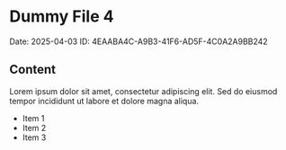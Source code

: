 # Dummy File 4

Date: 2025-04-03
ID: 4EAABA4C-A9B3-41F6-AD5F-4C0A2A9BB242

## Content

Lorem ipsum dolor sit amet, consectetur adipiscing elit.
Sed do eiusmod tempor incididunt ut labore et dolore magna aliqua.

* Item 1
* Item 2
* Item 3
